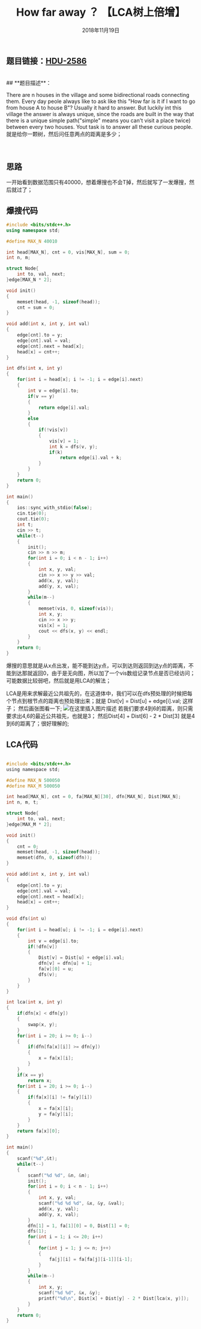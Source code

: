 ﻿---
title:  How far away ？ 【LCA树上倍增】
date: 2018年11月19日
tags: 
    - LCA
categories: 练习
---
## **题目链接**：[HDU-2586][1]
</br>
## **题目描述**：

There are n houses in the village and some bidirectional roads connecting them. Every day peole always like to ask like this "How far is it if I want to go from house A to house B"? Usually it hard to answer. But luckily int this village the answer is always unique, since the roads are built in the way that there is a unique simple path("simple" means you can't visit a place twice) between every two houses. Yout task is to answer all these curious people.
就是给你一颗树，然后问任意两点的距离是多少；

<escape><!-- more --></escape>

</br>

## **思路**
一开始看到数据范围只有40000，想着爆搜也不会T掉，然后就写了一发爆搜，然后就过了；
## **爆搜代码**
``` c++
#include <bits/stdc++.h>
using namespace std;

#define MAX_N 40010

int head[MAX_N], cnt = 0, vis[MAX_N], sum = 0;
int n, m;

struct Node{
    int to, val, next;
}edge[MAX_N * 2];

void init()
{
    memset(head, -1, sizeof(head));
    cnt = sum = 0;
}

void add(int x, int y, int val)
{
    edge[cnt].to = y;
    edge[cnt].val = val;
    edge[cnt].next = head[x];
    head[x] = cnt++;
}

int dfs(int x, int y)
{
    for(int i = head[x]; i != -1; i = edge[i].next)
    {
        int v = edge[i].to;
        if(v == y)
        {
            return edge[i].val;
        }
        else
        {
            if(!vis[v])
            {
                vis[v] = 1;
                int k = dfs(v, y);
                if(k)
                    return edge[i].val + k;
            }
        }
    }
    return 0;
}

int main()
{
    ios::sync_with_stdio(false);
    cin.tie(0);
    cout.tie(0);
    int t;
    cin >> t;
    while(t--)
    {
        init();
        cin >> n >> m;
        for(int i = 0; i < n - 1; i++)
        {
            int x, y, val;
            cin >> x >> y >> val;
            add(x, y, val);
            add(y, x, val);
        }
        while(m--)
        {
            memset(vis, 0, sizeof(vis));
            int x, y;
            cin >> x >> y;
            vis[x] = 1;
            cout << dfs(x, y) << endl;
        }
    }
    return 0;
}
```

爆搜的意思就是从x点出发，能不能到达y点，可以到达则返回到达y点的距离，不能到达那就返回0，由于是无向图，所以加了一个vis数组记录节点是否已经访问；可能数据比较弱吧，然后就是用LCA的解法；

LCA是用来求解最近公共祖先的，在这道体中，我们可以在dfs预处理的时候把每个节点到根节点的距离也预处理出来；就是 Dist[v] = Dist[u] + edge[i].val;
这样子；
然后画张图看一下;
![在这里插入图片描述](/image/HDU-2568.png)
若我们要求4到6的距离，则只需要求出4,6的最近公共祖先，也就是3；
然后Dist[4] + Dist[6] - 2 * Dist[3] 就是4到6的距离了；很好理解的;
##  **LCA代码** 
``` c

#include <bits/stdc++.h>
using namespace std;

#define MAX_N 500050
#define MAX_M 500050

int head[MAX_N], cnt = 0, fa[MAX_N][30], dfn[MAX_N], Dist[MAX_N];
int n, m, t;

struct Node{
    int to, val, next;
}edge[MAX_M * 2];

void init()
{
    cnt = 0;
    memset(head, -1, sizeof(head));
    memset(dfn, 0, sizeof(dfn));
}

void add(int x, int y, int val)
{
    edge[cnt].to = y;
    edge[cnt].val = val;
    edge[cnt].next = head[x];
    head[x] = cnt++;
}

void dfs(int u)
{
    for(int i = head[u]; i != -1; i = edge[i].next)
    {
        int v = edge[i].to;
        if(!dfn[v])
        {
            Dist[v] = Dist[u] + edge[i].val;
            dfn[v] = dfn[u] + 1;
            fa[v][0] = u;
            dfs(v);
        }
    }
}

int lca(int x, int y)
{
    if(dfn[x] < dfn[y])
    {
        swap(x, y);
    }
    for(int i = 20; i >= 0; i--)
    {
        if(dfn[fa[x][i]] >= dfn[y])
        {
            x = fa[x][i];
        }
    }
    if(x == y)
        return x;
    for(int i = 20; i >= 0; i--)
    {
        if(fa[x][i] != fa[y][i])
        {
            x = fa[x][i];
            y = fa[y][i];
        }
    }
    return fa[x][0];
}

int main()
{
    scanf("%d",&t);
    while(t--)
    {
        scanf("%d %d", &n, &m);
        init();
        for(int i = 0; i < n - 1; i++)
        {
            int x, y, val;
            scanf("%d %d %d", &x, &y, &val);
            add(x, y, val);
            add(y, x, val);
        }
        dfn[1] = 1, fa[1][0] = 0, Dist[1] = 0;
        dfs(1);
        for(int i = 1; i <= 20; i++)
        {
            for(int j = 1; j <= n; j++)
            {
                fa[j][i] = fa[fa[j][i-1]][i-1];
            }
        }
        while(m--)
        {
            int x, y;
            scanf("%d %d", &x, &y);
            printf("%d\n", Dist[x] + Dist[y] - 2 * Dist[lca(x, y)]);
        }
    }
    return 0;
}



```

  [1]: http://acm.hdu.edu.cn/showproblem.php?pid=2586